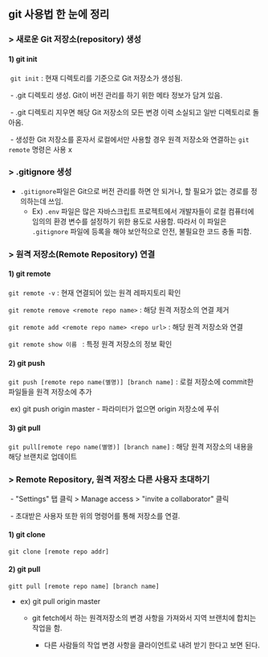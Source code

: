 ## git  사용법 한 눈에 정리





### > 새로운 Git 저장소(repository) 생성

#### 1) git init

​	`git init` : 현재 디렉토리를 기준으로 Git 저장소가 생성됨. 

​	- .git 디렉토리 생성. Git이 버전 관리를 하기 위한 메타 정보가 담겨 있음.

​	- .git 디렉토리 지우면 해당 Git 저장소의 모든 변경 이력 소실되고 일반 디렉토리로 돌아옴.

​	- 생성한 Git 저장소를 혼자서 로컬에서만 사용할 경우 원격 저장소와 연결하는 `git remote` 명령은 사용 x 



### > .gitignore 생성

- `.gitignore`파일은 Git으로 버전 관리를 하면 안 되거나, 할 필요가 없는 경로를 정의하는데 쓰임.
  -  Ex) `.env` 파일은 많은 자바스크립트 프로젝트에서 개발자들이 로컬 컴퓨터에 임의의 환경 변수를 설정하기 위한 용도로 사용함. 따라서 이 파일은 `.gitignore` 파일에 등록을 해야 보안적으로 안전, 불필요한 코드 충돌 피함.



### > 원격 저장소(Remote Repository) 연결

#### 1) git remote

`git remote -v` : 현재 연결되어 있는 원격 레파지토리 확인

`git remote remove <remote repo name>` : 해당 원격 저장소의 연결 제거

`git remote add <remote repo name> <repo url>` : 해당 원격 저장소와 연결

`git remote show 이름 ` : 특정 원격 저장소의 정보 확인



#### 2) git push

`git push [remote repo name(별명)] [branch name]`  : 로컬 저장소에 commit한 파일들을 원격 저장소에 추가

​	ex) git push origin master - 파라미터가 없으면 origin 저장소에 푸쉬

#### 3) git pull

`git pull[remote repo name(별명)] [branch name]` : 해당 원격 저장소의 내용을 해당 브랜치로 업데이트





### > Remote Repository, 원격 저장소 다른 사용자 초대하기

​	- "Settings" 탭 클릭 > Manage access > "invite a collaborator" 클릭

​	- 초대받은 사용자 또한 위의 명령어를 통해 저장소를 연결.

#### 1) git clone

`git clone [remote repo addr]`

#### 2) git pull

`gitt pull [remote repo name] [branch name]` 

 - ex) git pull origin master

    - git fetch에서 하는 원격저장소의 변경 사항을 가져와서 지역 브랜치에 합치는 작업을 함.

       -  다른 사람들의 작업 변경 사항을 클라이언트로 내려 받기 한다고 보면 된다.

      

